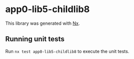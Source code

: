 # app0-lib5-childlib8

This library was generated with [Nx](https://nx.dev).

## Running unit tests

Run `nx test app0-lib5-childlib8` to execute the unit tests.
